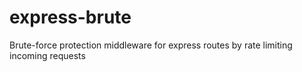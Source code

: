 express-brute
=============

Brute-force protection middleware for express routes by rate limiting incoming requests
